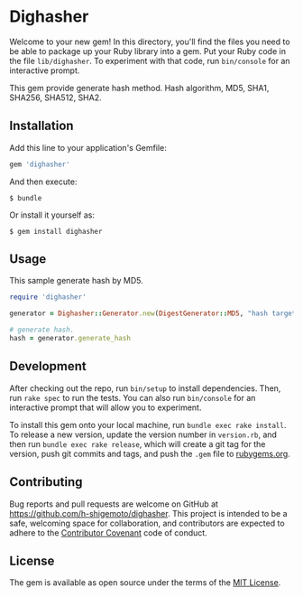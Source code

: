 # Dighasher

Welcome to your new gem! In this directory, you'll find the files you need to be able to package up your Ruby library into a gem. Put your Ruby code in the file `lib/dighasher`. To experiment with that code, run `bin/console` for an interactive prompt.

This gem provide generate hash method.
Hash algorithm, MD5, SHA1, SHA256, SHA512, SHA2.

## Installation

Add this line to your application's Gemfile:

```ruby
gem 'dighasher'
```

And then execute:

    $ bundle

Or install it yourself as:

    $ gem install dighasher

## Usage

This sample generate hash by MD5.

```ruby
require 'dighasher'

generator = Dighasher::Generator.new(DigestGenerator::MD5, "hash target string.")

# generate hash.
hash = generator.generate_hash
```

## Development

After checking out the repo, run `bin/setup` to install dependencies. Then, run `rake spec` to run the tests. You can also run `bin/console` for an interactive prompt that will allow you to experiment.

To install this gem onto your local machine, run `bundle exec rake install`. To release a new version, update the version number in `version.rb`, and then run `bundle exec rake release`, which will create a git tag for the version, push git commits and tags, and push the `.gem` file to [rubygems.org](https://rubygems.org).

## Contributing

Bug reports and pull requests are welcome on GitHub at https://github.com/h-shigemoto/dighasher. This project is intended to be a safe, welcoming space for collaboration, and contributors are expected to adhere to the [Contributor Covenant](contributor-covenant.org) code of conduct.


## License

The gem is available as open source under the terms of the [MIT License](http://opensource.org/licenses/MIT).


